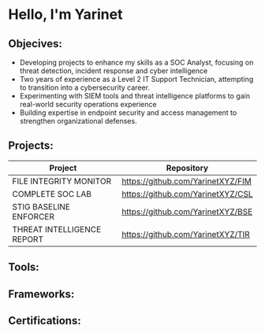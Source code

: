# Hello, I'm Yarinet 

## Objecives:
- Developing projects to enhance my skills as a SOC Analyst, focusing on threat detection, incident response and cyber intelligence
- Two years of experience as a Level 2 IT Support Technician, attempting to transition into a cybersecurity career. 
- Experimenting with SIEM tools and threat intelligence platforms to gain real-world security operations experience
- Building expertise in endpoint security and access management to strengthen organizational defenses.

## Projects:
<table>
  <thead>
    <tr>
      <th>Project</th>
      <th>Repository</th>
    </tr>
  </thead>
  <tbody>
    <tr>
      <td>FILE INTEGRITY MONITOR</td>
      <td><a href="https://github.com/YarinetXYZ/FIM">https://github.com/YarinetXYZ/FIM</a></td>
    </tr>
    <tr>
      <td>COMPLETE SOC LAB</td>
      <td><a href="https://github.com/YarinetXYZ/CSL">https://github.com/YarinetXYZ/CSL</a></td>
    </tr>
    <tr>
      <td>STIG BASELINE ENFORCER</td>
      <td><a href="https://github.com/YarinetXYZ/SBE">https://github.com/YarinetXYZ/BSE</a></td>
    </tr>
    <tr>
      <td>THREAT INTELLIGENCE REPORT</td>
      <td><a href="https://github.com/YarinetXYZ/TIR">https://github.com/YarinetXYZ/TIR</td>
    </tr>
  </tbody>
</table>

## Tools:

## Frameworks:

## Certifications:


